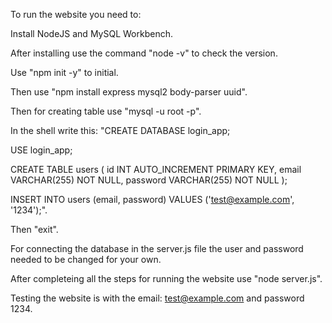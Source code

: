 To run the website you need to:

Install NodeJS and MySQL Workbench.

After installing use the command "node -v" to check the version.

Use "npm init -y" to initial.

Then use "npm install express mysql2 body-parser uuid".

Then for creating table use "mysql -u root -p".

In the shell write this: 
"CREATE DATABASE login_app;

USE login_app;

CREATE TABLE users (
  id INT AUTO_INCREMENT PRIMARY KEY,
  email VARCHAR(255) NOT NULL,
  password VARCHAR(255) NOT NULL
);

INSERT INTO users (email, password) VALUES ('test@example.com', '1234');".

Then "exit".

For connecting the database in the server.js file the user and password needed to be changed for your own.

After completeing all the steps for running the website use "node server.js".

Testing the website is with the email: test@example.com and password 1234.
